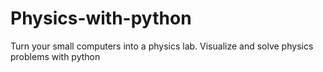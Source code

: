 # Physics-with-python
Turn your small computers into a physics lab. Visualize and solve physics problems with python
